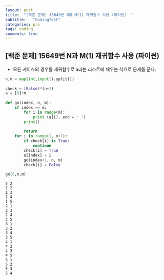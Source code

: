 ```yaml
---
layout: post
title:  "[백준 문제] 15649번 N과 M(1) 재귀함수 사용 (파이썬)  "
subtitle:   "CodingTest"
categories: pro
tags: coding
comments: true
---
```


## [백준 문제] 15649번 N과 M(1) 재귀함수 사용 (파이썬)  
  

- 모든 케이스의 경우를 재귀함수로 a라는 리스트에 채우는 식으로 문제를 푼다.
```python
n,m = map(int,input().split())
 
check = [False]*(n+1)
a = [0]*m
 
def go(index, n, m):
    if index == m:
        for i in range(m):
            print (a[i], end = ' ')
        print()
            
        return
    for i in range(1, n+1):
        if check[i] is True:
            continue
        check[i] = True
        a[index] = i
        go(index+1, n, m)
        check[i] = False
 
go(0,n,m)
```

    5 2
    1 2 
    1 3 
    1 4 
    1 5 
    2 1 
    2 3 
    2 4 
    2 5 
    3 1 
    3 2 
    3 4 
    3 5 
    4 1 
    4 2 
    4 3 
    4 5 
    5 1 
    5 2 
    5 3 
    5 4 
    
